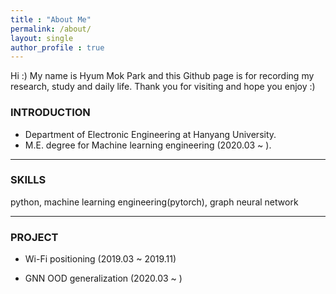 ```yaml
---
title : "About Me"
permalink: /about/
layout: single
author_profile : true
---
```

Hi :) My name is Hyum Mok Park and this Github page is for recording my research, study and daily life. 
Thank you for visiting and hope you enjoy :)

### INTRODUCTION
* Department of Electronic Engineering at Hanyang University. 
* M.E. degree for Machine learning engineering (2020.03 ~ ).

---

### SKILLS
python, machine learning engineering(pytorch), graph neural network

---

### PROJECT
  - Wi-Fi positioning (2019.03 ~ 2019.11)
  
  - GNN OOD generalization (2020.03 ~ )





